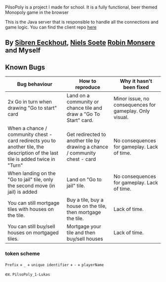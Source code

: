 PilsoPoly is a project I made for school. It is a fully functional, beer themed Monopoly game
in the browser

This is the Java server that is responsible to handle all the connections and game logic.
You can find the client repo [here](https://github.com/LukasOlivier/PilsoPoly-client)

## By [Sibren Eeckhout](), [Niels Soete](https://github.com/EeneeS) [Robin Monsere](https://github.com/robinmonsere) and Myself

## Known Bugs

| Bug behaviour                                                                                                                   | How to reproduce                                                            | Why it hasn't been fixed                                |
|---------------------------------------------------------------------------------------------------------------------------------|-----------------------------------------------------------------------------|---------------------------------------------------------|
| 2x Go in turn when drawing "Go to start" card                                                                                   | Land on a community or chance tile and draw a "Go To Start" card.           | Minor issue, no consequences for gameplay. Only visual. |
| When a chance / community chest - card redirects you to another tile, the description of the last tile is added twice in "Turn" | Get redirected to another tile by drawing a chance / community chest - card | No consequences for gameplay. Lack of time.             |
| When landing on the "Go to jail" tile, only the second move (in jail) is added                                                  | Land on "Go to jail" tile.                                                  | No consequences for gameplay. Lack of time.             |
| You can still mortgage tiles with houses on the tile.                                                                           | Buy a tile, buy a house on the tile, then mortgage the tile.                | Lack of time.                                           |
| You can still buy/sell houses on mortgaged tiles.                                                                               | Mortgage your tile and then buy/sell houses                                 | Lack of time.                                           |
### token scheme
```Prefix``` + ```_``` + ```unique identifier``` + ```-``` + ```playerName```

ex. ```PilsoPoly_1-Lukas```
